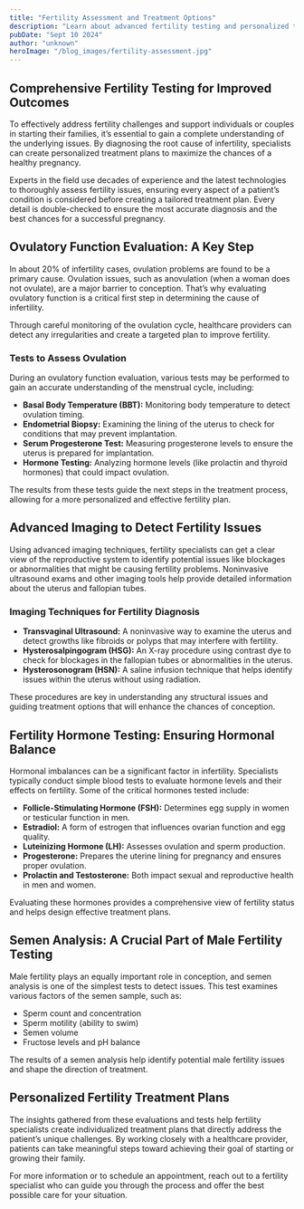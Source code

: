 ```yaml
---
title: "Fertility Assessment and Treatment Options"
description: "Learn about advanced fertility testing and personalized treatments available for overcoming infertility challenges."
pubDate: "Sept 10 2024"
author: "unknown"
heroImage: "/blog_images/fertility-assessment.jpg"                      
---
```


## Comprehensive Fertility Testing for Improved Outcomes

To effectively address fertility challenges and support individuals or couples in starting their families, it’s essential to gain a complete understanding of the underlying issues. By diagnosing the root cause of infertility, specialists can create personalized treatment plans to maximize the chances of a healthy pregnancy.

Experts in the field use decades of experience and the latest technologies to thoroughly assess fertility issues, ensuring every aspect of a patient’s condition is considered before creating a tailored treatment plan. Every detail is double-checked to ensure the most accurate diagnosis and the best chances for a successful pregnancy.

## Ovulatory Function Evaluation: A Key Step

In about 20% of infertility cases, ovulation problems are found to be a primary cause. Ovulation issues, such as anovulation (when a woman does not ovulate), are a major barrier to conception. That’s why evaluating ovulatory function is a critical first step in determining the cause of infertility.

Through careful monitoring of the ovulation cycle, healthcare providers can detect any irregularities and create a targeted plan to improve fertility.

### Tests to Assess Ovulation

During an ovulatory function evaluation, various tests may be performed to gain an accurate understanding of the menstrual cycle, including:

- **Basal Body Temperature (BBT):** Monitoring body temperature to detect ovulation timing.
- **Endometrial Biopsy:** Examining the lining of the uterus to check for conditions that may prevent implantation.
- **Serum Progesterone Test:** Measuring progesterone levels to ensure the uterus is prepared for implantation.
- **Hormone Testing:** Analyzing hormone levels (like prolactin and thyroid hormones) that could impact ovulation.

The results from these tests guide the next steps in the treatment process, allowing for a more personalized and effective fertility plan.

## Advanced Imaging to Detect Fertility Issues

Using advanced imaging techniques, fertility specialists can get a clear view of the reproductive system to identify potential issues like blockages or abnormalities that might be causing fertility problems. Noninvasive ultrasound exams and other imaging tools help provide detailed information about the uterus and fallopian tubes.

### Imaging Techniques for Fertility Diagnosis

- **Transvaginal Ultrasound:** A noninvasive way to examine the uterus and detect growths like fibroids or polyps that may interfere with fertility.
- **Hysterosalpingogram (HSG):** An X-ray procedure using contrast dye to check for blockages in the fallopian tubes or abnormalities in the uterus.
- **Hysterosonogram (HSN):** A saline infusion technique that helps identify issues within the uterus without using radiation.

These procedures are key in understanding any structural issues and guiding treatment options that will enhance the chances of conception.

## Fertility Hormone Testing: Ensuring Hormonal Balance

Hormonal imbalances can be a significant factor in infertility. Specialists typically conduct simple blood tests to evaluate hormone levels and their effects on fertility. Some of the critical hormones tested include:

- **Follicle-Stimulating Hormone (FSH):** Determines egg supply in women or testicular function in men.
- **Estradiol:** A form of estrogen that influences ovarian function and egg quality.
- **Luteinizing Hormone (LH):** Assesses ovulation and sperm production.
- **Progesterone:** Prepares the uterine lining for pregnancy and ensures proper ovulation.
- **Prolactin and Testosterone:** Both impact sexual and reproductive health in men and women.

Evaluating these hormones provides a comprehensive view of fertility status and helps design effective treatment plans.

## Semen Analysis: A Crucial Part of Male Fertility Testing

Male fertility plays an equally important role in conception, and semen analysis is one of the simplest tests to detect issues. This test examines various factors of the semen sample, such as:

- Sperm count and concentration
- Sperm motility (ability to swim)
- Semen volume
- Fructose levels and pH balance

The results of a semen analysis help identify potential male fertility issues and shape the direction of treatment.

## Personalized Fertility Treatment Plans

The insights gathered from these evaluations and tests help fertility specialists create individualized treatment plans that directly address the patient’s unique challenges. By working closely with a healthcare provider, patients can take meaningful steps toward achieving their goal of starting or growing their family.

For more information or to schedule an appointment, reach out to a fertility specialist who can guide you through the process and offer the best possible care for your situation.
